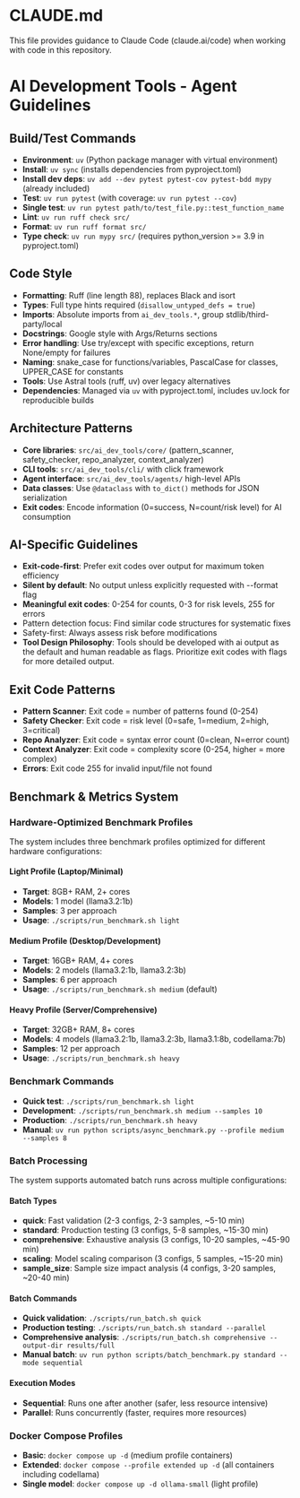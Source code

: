 # CLAUDE.md

This file provides guidance to Claude Code (claude.ai/code) when working with code in this repository.

# AI Development Tools - Agent Guidelines

## Build/Test Commands
- **Environment**: `uv` (Python package manager with virtual environment)
- **Install**: `uv sync` (installs dependencies from pyproject.toml)
- **Install dev deps**: `uv add --dev pytest pytest-cov pytest-bdd mypy` (already included)
- **Test**: `uv run pytest` (with coverage: `uv run pytest --cov`)
- **Single test**: `uv run pytest path/to/test_file.py::test_function_name`
- **Lint**: `uv run ruff check src/`
- **Format**: `uv run ruff format src/`
- **Type check**: `uv run mypy src/` (requires python_version >= 3.9 in pyproject.toml)

## Code Style
- **Formatting**: Ruff (line length 88), replaces Black and isort
- **Types**: Full type hints required (`disallow_untyped_defs = true`)
- **Imports**: Absolute imports from `ai_dev_tools.*`, group stdlib/third-party/local
- **Docstrings**: Google style with Args/Returns sections
- **Error handling**: Use try/except with specific exceptions, return None/empty for failures
- **Naming**: snake_case for functions/variables, PascalCase for classes, UPPER_CASE for constants
- **Tools**: Use Astral tools (ruff, uv) over legacy alternatives
- **Dependencies**: Managed via `uv` with pyproject.toml, includes uv.lock for reproducible builds

## Architecture Patterns
- **Core libraries**: `src/ai_dev_tools/core/` (pattern_scanner, safety_checker, repo_analyzer, context_analyzer)
- **CLI tools**: `src/ai_dev_tools/cli/` with click framework
- **Agent interface**: `src/ai_dev_tools/agents/` high-level APIs
- **Data classes**: Use `@dataclass` with `to_dict()` methods for JSON serialization
- **Exit codes**: Encode information (0=success, N=count/risk level) for AI consumption

## AI-Specific Guidelines
- **Exit-code-first**: Prefer exit codes over output for maximum token efficiency
- **Silent by default**: No output unless explicitly requested with --format flag
- **Meaningful exit codes**: 0-254 for counts, 0-3 for risk levels, 255 for errors
- Pattern detection focus: Find similar code structures for systematic fixes
- Safety-first: Always assess risk before modifications
- **Tool Design Philosophy**: Tools should be developed with ai output as the default and human readable as flags. Prioritize exit codes with flags for more detailed output.

## Exit Code Patterns
- **Pattern Scanner**: Exit code = number of patterns found (0-254)
- **Safety Checker**: Exit code = risk level (0=safe, 1=medium, 2=high, 3=critical)
- **Repo Analyzer**: Exit code = syntax error count (0=clean, N=error count)
- **Context Analyzer**: Exit code = complexity score (0-254, higher = more complex)
- **Errors**: Exit code 255 for invalid input/file not found

## Benchmark & Metrics System

### **Hardware-Optimized Benchmark Profiles**
The system includes three benchmark profiles optimized for different hardware configurations:

#### **Light Profile (Laptop/Minimal)**
- **Target**: 8GB+ RAM, 2+ cores
- **Models**: 1 model (llama3.2:1b)
- **Samples**: 3 per approach
- **Usage**: `./scripts/run_benchmark.sh light`

#### **Medium Profile (Desktop/Development)**
- **Target**: 16GB+ RAM, 4+ cores  
- **Models**: 2 models (llama3.2:1b, llama3.2:3b)
- **Samples**: 6 per approach
- **Usage**: `./scripts/run_benchmark.sh medium` (default)

#### **Heavy Profile (Server/Comprehensive)**
- **Target**: 32GB+ RAM, 8+ cores
- **Models**: 4 models (llama3.2:1b, llama3.2:3b, llama3.1:8b, codellama:7b)
- **Samples**: 12 per approach  
- **Usage**: `./scripts/run_benchmark.sh heavy`

### **Benchmark Commands**
- **Quick test**: `./scripts/run_benchmark.sh light`
- **Development**: `./scripts/run_benchmark.sh medium --samples 10`
- **Production**: `./scripts/run_benchmark.sh heavy`
- **Manual**: `uv run python scripts/async_benchmark.py --profile medium --samples 8`

### **Batch Processing**
The system supports automated batch runs across multiple configurations:

#### **Batch Types**
- **quick**: Fast validation (2-3 configs, 2-3 samples, ~5-10 min)
- **standard**: Production testing (3 configs, 5-8 samples, ~15-30 min)
- **comprehensive**: Exhaustive analysis (3 configs, 10-20 samples, ~45-90 min)
- **scaling**: Model scaling comparison (3 configs, 5 samples, ~15-20 min)
- **sample_size**: Sample size impact analysis (4 configs, 3-20 samples, ~20-40 min)

#### **Batch Commands**
- **Quick validation**: `./scripts/run_batch.sh quick`
- **Production testing**: `./scripts/run_batch.sh standard --parallel`
- **Comprehensive analysis**: `./scripts/run_batch.sh comprehensive --output-dir results/full`
- **Manual batch**: `uv run python scripts/batch_benchmark.py standard --mode sequential`

#### **Execution Modes**
- **Sequential**: Runs one after another (safer, less resource intensive)
- **Parallel**: Runs concurrently (faster, requires more resources)

### **Docker Compose Profiles**
- **Basic**: `docker compose up -d` (medium profile containers)
- **Extended**: `docker compose --profile extended up -d` (all containers including codellama)
- **Single model**: `docker compose up -d ollama-small` (light profile)